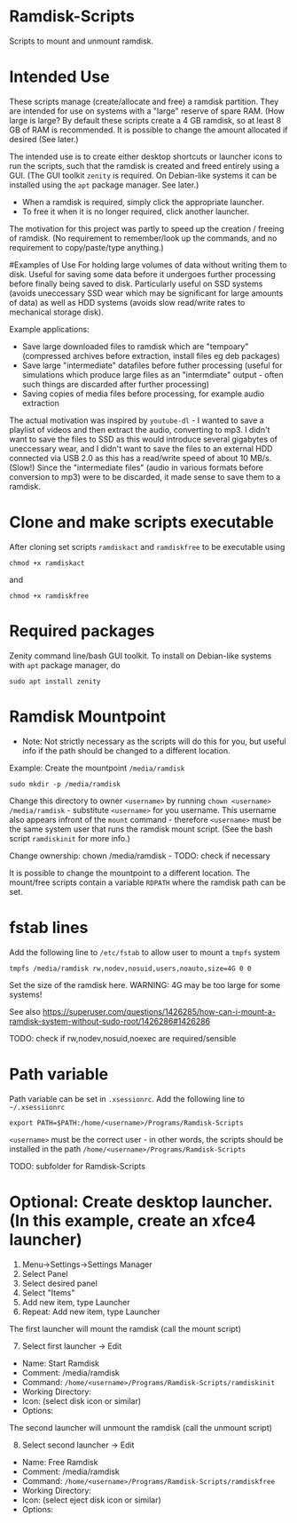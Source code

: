 # Ramdisk-Scripts
Scripts to mount and unmount ramdisk.

# Intended Use
These scripts manage (create/allocate and free) a ramdisk partition. They are intended for use on systems with a "large" reserve of spare RAM. (How large is large? By default these scripts create a 4 GB ramdisk, so at least 8 GB of RAM is recommended. It is possible to change the amount allocated if desired (See later.)

The intended use is to create either desktop shortcuts or launcher icons to run the scripts, such that the ramdisk is created and freed entirely using a GUI. (The GUI toolkit `zenity` is required. On Debian-like systems it can be installed using the `apt` package manager. See later.)

- When a ramdisk is required, simply click the appropriate launcher.
- To free it when it is no longer required, click another launcher.

The motivation for this project was partly to speed up the creation / freeing of ramdisk. (No requirement to remember/look up the commands, and no requirement to copy/paste/type anything.)

#Examples of Use
For holding large volumes of data without writing them to disk. Useful for saving some data before it undergoes further processing before finally being saved to disk. Particularly useful on SSD systems (avoids uneccessary SSD wear which may be significant for large amounts of data) as well as HDD systems (avoids slow read/write rates to mechanical storage disk).

Example applications:

- Save large downloaded files to ramdisk which are "tempoary" (compressed archives before extraction, install files eg deb packages)
- Save large "intermediate" datafiles before futher processing (useful for simulations which produce large files as an "intermdiate" output - often such things are discarded after further processing)
- Saving copies of media files before processing, for example audio extraction

The actual motivation was inspired by `youtube-dl` - I wanted to save a playlist of videos and then extract the audio, converting to mp3. I didn't want to save the files to SSD as this would introduce several gigabytes of uneccessary wear, and I didn't want to save the files to an external HDD connected via USB 2.0 as this has a read/write speed of about 10 MB/s. (Slow!) Since the "intermediate files" (audio in various formats before conversion to mp3) were to be discarded, it made sense to save them to a ramdisk.

# Clone and make scripts executable
After cloning set scripts `ramdiskact` and `ramdiskfree` to be executable using
```
chmod +x ramdiskact
```
and
```
chmod +x ramdiskfree
```

# Required packages
Zenity command line/bash GUI toolkit. To install on Debian-like systems with `apt` package manager, do
```
sudo apt install zenity
```

# Ramdisk Mountpoint

- Note: Not strictly necessary as the scripts will do this for you, but useful info if the path should be changed to a different location.

Example: Create the mountpoint `/media/ramdisk`
```
sudo mkdir -p /media/ramdisk
```
Change this directory to owner `<username>` by running `chown <username> /media/ramdisk` - substitute `<username>` for you username. This username also appears infront of the `mount` command - therefore `<username>` must be the same system user that runs the ramdisk mount script. (See the bash script `ramdiskinit` for more info.)

Change ownership: chown <username> /media/ramdisk - TODO: check if necessary

It is possible to change the mountpoint to a different location. The mount/free scripts contain a variable `RDPATH` where the ramdisk path can be set.

# fstab lines
Add the following line to `/etc/fstab` to allow user to mount a `tmpfs` system
```
tmpfs /media/ramdisk rw,nodev,nosuid,users,noauto,size=4G 0 0
```
Set the size of the ramdisk here. WARNING: 4G may be too large for some systems!

See also https://superuser.com/questions/1426285/how-can-i-mount-a-ramdisk-system-without-sudo-root/1426286#1426286

TODO: check if rw,nodev,nosuid,noexec are required/sensible

# Path variable
Path variable can be set in `.xsessionrc`. Add the following line to `~/.xsessiionrc`

```
export PATH=$PATH:/home/<username>/Programs/Ramdisk-Scripts
```
`<username>` must be the correct user - in other words, the scripts should be installed in the path `/home/<username>/Programs/Ramdisk-Scripts`

TODO: subfolder for Ramdisk-Scripts

# Optional: Create desktop launcher. (In this example, create an xfce4 launcher)

1. Menu->Settings->Settings Manager
2. Select Panel
3. Select desired panel
4. Select "Items"
5. Add new item, type Launcher
6. Repeat: Add new item, type Launcher

The first launcher will mount the ramdisk (call the mount script)

7. Select first launcher -> Edit

- Name: Start Ramdisk
- Comment: /media/ramdisk
- Command: `/home/<username>/Programs/Ramdisk-Scripts/ramdiskinit`
- Working Directory:
- Icon: (select disk icon or similar)
- Options:

The second launcher will unmount the ramdisk (call the unmount script)

8. Select second launcher -> Edit

- Name: Free Ramdisk
- Comment: /media/ramdisk
- Command: `/home/<username>/Programs/Ramdisk-Scripts/ramdiskfree`
- Working Directory:
- Icon: (select eject disk icon or similar)
- Options:


